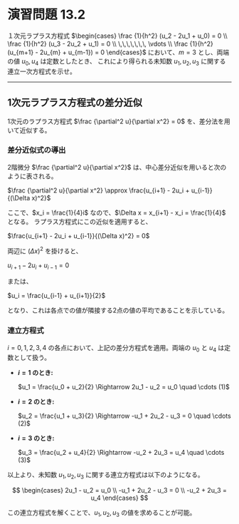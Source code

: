 # 演習問題 13.2

１次元ラプラス方程式
$\begin{cases}
\frac {1}{h^2} (u_2 - 2u_1 + u_0) = 0 \\
\frac {1}{h^2} (u_3 - 2u_2 + u_1) = 0 \\
\,\,\,\,\,\,\, \vdots \\
\frac {1}{h^2} (u_{m+1} - 2u_{m} + u_{m-1}) = 0
\end{cases}$
において、$m = 3$ とし、両端の値 $u_0, u_4$ は定数としたとき、
これにより得られる未知数 $u_1, u_2, u_3$ に関する連立一次方程式を示せ。

---

## 1次元ラプラス方程式の差分近似

1次元のラプラス方程式 $\frac {\partial^2 u}{\partial x^2} = 0$ を、差分法を用いて近似する。

### 差分近似式の導出

2階微分 $\frac {\partial^2 u}{\partial x^2}$ は、中心差分近似を用いると次のように表される。

$\frac {\partial^2 u}{\partial x^2} \approx \frac{u_{i+1} - 2u_i + u_{i-1}}{(\Delta x)^2}$

ここで、$x_i = \frac{1}{4}i$ なので、$\Delta x = x_{i+1} - x_i = \frac{1}{4}$ となる。
ラプラス方程式にこの近似を適用すると、

$\frac{u_{i+1} - 2u_i + u_{i-1}}{(\Delta x)^2} = 0$

両辺に $(\Delta x)^2$ を掛けると、

$u_{i+1} - 2u_i + u_{i-1} = 0$

または、

$u_i = \frac{u_{i-1} + u_{i+1}}{2}$

となり、これは各点での値が隣接する2点の値の平均であることを示している。

### 連立方程式

$i = 0, 1, 2, 3, 4$ の各点において、上記の差分方程式を適用。両端の $u_0$ と $u_4$ は定数として扱う。

* **$i=1$ のとき:**
  
    $u_1 = \frac{u_0 + u_2}{2} \Rightarrow 2u_1 - u_2 = u_0 \quad \cdots (1)$
  

* **$i=2$ のとき:**
  
    $u_2 = \frac{u_1 + u_3}{2} \Rightarrow -u_1 + 2u_2 - u_3 = 0 \quad \cdots (2)$
  

* **$i=3$ のとき:**
   
    $u_3 = \frac{u_2 + u_4}{2} \Rightarrow -u_2 + 2u_3 = u_4 \quad    \cdots (3)$
   

以上より、未知数 $u_1, u_2, u_3$ に関する連立方程式は以下のようになる。

$$
\begin{cases}
2u_1 - u_2 = u_0 \\
-u_1 + 2u_2 - u_3 = 0 \\
-u_2 + 2u_3 = u_4
\end{cases}
$$

この連立方程式を解くことで、$u_1, u_2, u_3$ の値を求めることが可能。
